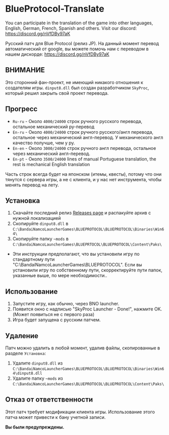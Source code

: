 # BlueProtocol-Translate
You can participate in the translation of the game into other languages, English, German, French, Spanish and others. Visit our discord: https://discord.gg/nVfDBy97aK

Русский патч для Blue Protocol (релиз JP). На данный момент перевод автоматический от google, вы можете помочь нам с переводом в нашем дискорде:
https://discord.gg/nVfDBy97aK

## ВНИМАНИЕ
Это сторонний фан-проект, не имеющий никакого отношения к создателям игры.
`dinput8.dll` был создан разработчиком `SkyProc`, который решил закрыть свой проект перевода.

## Прогресс
* `Ru-ru` - Около `4000/24000` строк ручного русского перевода, остальное механический ру-перевод
* `En-ru` - Около `4000/24000` строк ручного русского/англ перевода, остальное через механический англ-перевод. У механического англ качество получше, чем у ру.
* `En-en` - Около `3000/24000` строк ручного англ перевода, остальное через механический англ-перевод.
* `En-pt` - Около `3500/24000` lines of manual Portuguese translation, the rest is mechanical English translation

Часть строк всегда будет на японском (итемы, квесты), потому что они тянутся с сервера игры, а не с клиента, и у нас нет инструмента, чтобы менять перевод на лету.

## Установка
1. Скачайте последний релиз [Releases page]([https://github.com/KAJSHU/BP-ENGLISH-PATCH/releases]) и распакуйте архив с нужной локализацией
2. Скопируйте `dinput8.dll` в `C:\BandaiNamcoLauncherGames\BLUEPROTOCOL\BLUEPROTOCOL\Binaries\Win64\`
3. Скопируйте папку `~mods` в `C:\BandaiNamcoLauncherGames\BLUEPRTOCOL\BLUEPROTOCOL\Content\Paks\`

* Эти инструкции предполагают, что вы установили игру по стандартному пути "C:\BandaiNamcoLauncherGames\BLUEPROTOCOL". Если вы установили игру по собственному пути, скорректируйте пути папок, указанные выше, по мере необходимости..

## Использование
1. Запустите игру, как обычно, через BNO launcher.
2. Появится окно с надписью "SkyProc Launcher - Done!", нажмите OK. (Может появиться не с первого раза)
3. Игра будет запущена с русским патчем.

## Удаление
Патч можно удалить в любой момент, удалив файлы, скопированные в разделе `Установка`:
1. Удалите `dinput8.dll` из `C:\BandaiNamcoLauncherGames\BLUEPROTOCOL\BLUEPROTOCOL\Binaries\Win64\dinput8.dll`
2. Удалите папку `~mods` из `C:\BandaiNamcoLauncherGames\BLUEPROTOCOL\BLUEPROTOCOL\Content\Paks\`

## Отказ от ответственности
Этот патч требует модификации клиента игры.
Использование этого патча может привести к бану учетной записи.

**Вы были предупреждены.** 